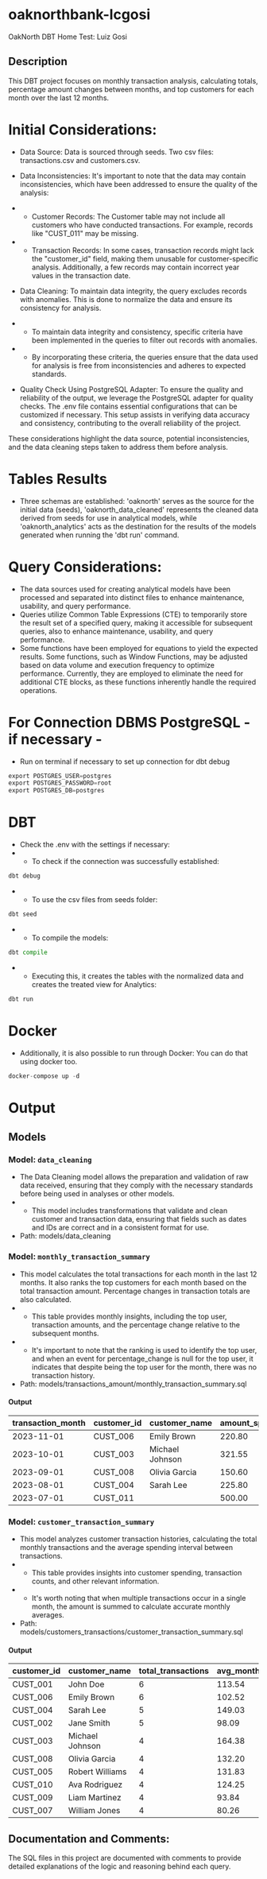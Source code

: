 # oaknorthbank-lcgosi
OakNorth DBT Home Test: Luiz Gosi

## Description

This DBT project focuses on monthly transaction analysis, calculating totals, percentage amount changes between months, and top customers for each month over the last 12 months.

# Initial Considerations:

- Data Source: Data is sourced through seeds. Two csv files: transactions.csv and customers.csv.

- Data Inconsistencies: It's important to note that the data may contain inconsistencies, which have been addressed to ensure the quality of the analysis:
- - Customer Records: The Customer table may not include all customers who have conducted transactions. For example, records like "CUST_011" may be missing.
- - Transaction Records: In some cases, transaction records might lack the "customer_id" field, making them unusable for customer-specific analysis. Additionally, a few records may contain incorrect year values in the transaction date. 

- Data Cleaning: To maintain data integrity, the query excludes records with anomalies. This is done to normalize the data and ensure its consistency for analysis.
- - To maintain data integrity and consistency, specific criteria have been implemented in the queries to filter out records with anomalies. 
- - By incorporating these criteria, the queries ensure that the data used for analysis is free from inconsistencies and adheres to expected standards.

- Quality Check Using PostgreSQL Adapter: To ensure the quality and reliability of the output, we leverage the PostgreSQL adapter for quality checks. The .env file contains essential configurations that can be customized if necessary. This setup assists in verifying data accuracy and consistency, contributing to the overall reliability of the project.

These considerations highlight the data source, potential inconsistencies, and the data cleaning steps taken to address them before analysis.

# Tables Results
- Three schemas are established: 'oaknorth' serves as the source for the initial data (seeds), 'oaknorth_data_cleaned' represents the cleaned data derived from seeds for use in analytical models, while 'oaknorth_analytics' acts as the destination for the results of the models generated when running the 'dbt run' command.

# Query Considerations:
- The data sources used for creating analytical models have been processed and separated into distinct files to enhance maintenance, usability, and query performance.
- Queries utilize Common Table Expressions (CTE) to temporarily store the result set of a specified query, making it accessible for subsequent queries, also to enhance maintenance, usability, and query performance.
- Some functions have been employed for equations to yield the expected results. Some functions, such as Window Functions, may be adjusted based on data volume and execution frequency to optimize performance. Currently, they are employed to eliminate the need for additional CTE blocks, as these functions inherently handle the required operations.

# For Connection DBMS PostgreSQL - if necessary -
- Run on terminal if necessary to set up connection for dbt debug
```python
export POSTGRES_USER=postgres
export POSTGRES_PASSWORD=root
export POSTGRES_DB=postgres 
```

# DBT
- Check the .env with the settings if necessary:
- - To check if the connection was successfully established:
```python
dbt debug
```

- - To use the csv files from seeds folder:
```python
dbt seed
```

- - To compile the models:
```python
dbt compile
```
- - Executing this, it creates the tables with the normalized data and creates the treated view for Analytics:
```python
dbt run
```


# Docker
- Additionally, it is also possible to run through Docker:
You can do that using docker too.
```python
docker-compose up -d
```


# Output
## Models

### Model: `data_cleaning`
- The Data Cleaning model allows the preparation and validation of raw data received, ensuring that they comply with the necessary standards before being used in analyses or other models.
- - This model includes transformations that validate and clean customer and transaction data, ensuring that fields such as dates and IDs are correct and in a consistent format for use.
- Path: models/data_cleaning

### Model: `monthly_transaction_summary`
- This model calculates the total transactions for each month in the last 12 months. It also ranks the top customers for each month based on the total transaction amount. Percentage changes in transaction totals are also calculated.
- - This table provides monthly insights, including the top user, transaction amounts, and the percentage change relative to the subsequent months. 
- - It's important to note that the ranking is used to identify the top user, and when an event for percentage_change is null for the top user, it indicates that despite being the top user for the month, there was no transaction history.
- Path: models/transactions_amount/monthly_transaction_summary.sql

#### Output
| transaction_month | customer_id | customer_name    | amount_spending_top_ranked_customer | amount_spending_all_customers | monthly_percent_diff_spending_top_and_all_customers |
|------------------ |------------ |------------------ |---------------------------------- |----------------------------- |---------------------------------------------------- |
| 2023-11-01        | CUST_006    | Emily Brown      | 220.80                           | 426.10                      | -0.58                                              |
| 2023-10-01        | CUST_003    | Michael Johnson  | 321.55                           | 1013.90                     | 0.34                                               |
| 2023-09-01        | CUST_008    | Olivia Garcia    | 150.60                           | 758.95                      | -0.26                                              |
| 2023-08-01        | CUST_004    | Sarah Lee        | 225.80                           | 1029.35                     | -0.43                                              |
| 2023-07-01        | CUST_011    |                  | 500.00                           | 1819.10                     |                                                    |


### Model: `customer_transaction_summary`
- This model analyzes customer transaction histories, calculating the total monthly transactions and the average spending interval between transactions.
- - This table provides insights into customer spending, transaction counts, and other relevant information. 
- - It's worth noting that when multiple transactions occur in a single month, the amount is summed to calculate accurate monthly averages.
- Path: models/customers_transactions/customer_transaction_summary.sql

#### Output
| customer_id | customer_name     | total_transactions | avg_monthly_amount_spending | avg_days_interval_transactions |
|------------ |------------------- |------------------- |--------------------------- |------------------------------ |
| CUST_001    | John Doe          | 6                 | 113.54                    | 23.60                        |
| CUST_006    | Emily Brown       | 6                 | 102.52                    | 26.20                        |
| CUST_004    | Sarah Lee         | 5                 | 149.03                    | 32.75                        |
| CUST_002    | Jane Smith        | 5                 | 98.09                     | 25.75                        |
| CUST_003    | Michael Johnson   | 4                 | 164.38                    | 26.33                        |
| CUST_008    | Olivia Garcia     | 4                 | 132.20                    | 36.00                        |
| CUST_005    | Robert Williams   | 4                 | 131.83                    | 33.33                        |
| CUST_010    | Ava Rodriguez     | 4                 | 124.25                    | 26.00                        |
| CUST_009    | Liam Martinez     | 4                 | 93.84                     | 27.00                        |
| CUST_007    | William Jones     | 4                 | 80.26                     | 34.00                        |

## Documentation and Comments:
The SQL files in this project are documented with comments to provide detailed explanations of the logic and reasoning behind each query.
